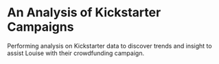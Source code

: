 # An Analysis of Kickstarter Campaigns
Performing analysis on Kickstarter data to discover trends and insight to assist Louise with their crowdfunding campaign. 
